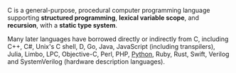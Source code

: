 C is a general-purpose, procedural computer programming language supporting **structured programming**, **lexical variable scope**, and **recursion**, with a **static type system**.

Many later languages have borrowed directly or indirectly from C, including C++, C#, Unix's C shell, D, Go, Java, JavaScript (including transpilers), Julia, Limbo, LPC, Objective-C, Perl, PHP, [Python](/wiki/Python), Ruby, Rust, Swift, Verilog and SystemVerilog (hardware description languages).